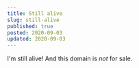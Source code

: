 ```yaml
---
title: Still alive
slug: still-alive
published: true
posted: 2020-09-03
updated: 2020-09-03
---
```

I'm still alive! And this domain is _not_ for sale.

